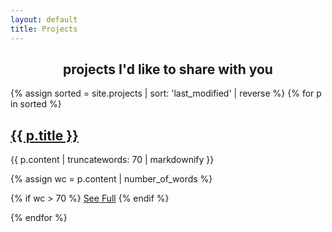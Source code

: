 ```yaml
---
layout: default
title: Projects
---
```

<h2 style="text-align: center">projects I'd like to share with you</h2>

{% assign sorted = site.projects | sort: 'last_modified' | reverse %}
{% for p in sorted %}

## <a href="{{ p.url }}">{{ p.title }}</a>

{{ p.content | truncatewords: 70 | markdownify }}

{% assign wc = p.content | number_of_words %}

{% if wc > 70 %}
<a href="{{ p.url }}">See Full</a>
{% endif %}

{% endfor %}
